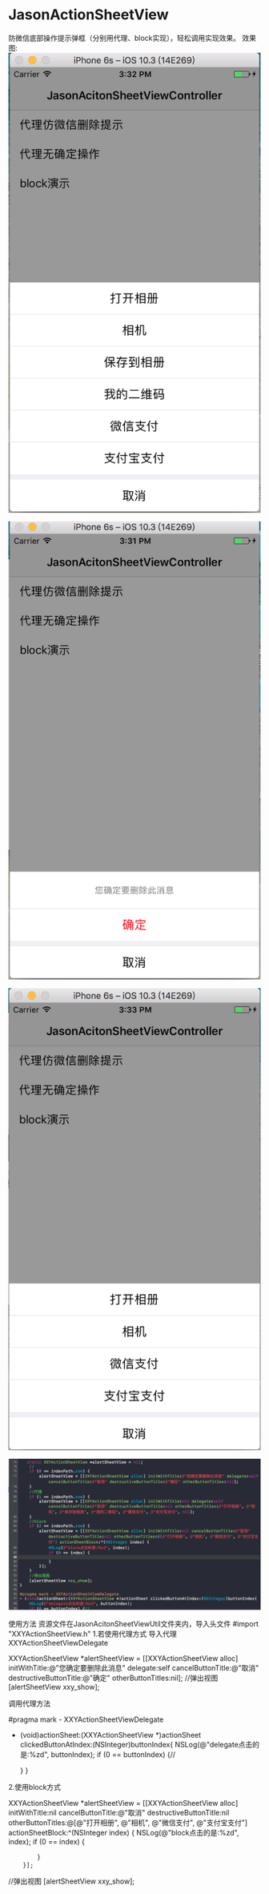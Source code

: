 # JasonActionSheetView
防微信底部操作提示弹框（分别用代理、block实现），轻松调用实现效果。
效果图:
![image](https://github.com/JasonDraem/JasonActionSheetView/blob/master/JasonActionSheetView/ImageSources/01.png)

![image](https://github.com/JasonDraem/JasonActionSheetView/blob/master/JasonActionSheetView/ImageSources/02.png)

![image](https://github.com/JasonDraem/JasonActionSheetView/blob/master/JasonActionSheetView/ImageSources/03.png)

![image](https://github.com/JasonDraem/JasonActionSheetView/blob/master/JasonActionSheetView/ImageSources/05.png)

使用方法
资源文件在JasonAcitonSheetViewUtil文件夹内，导入头文件 #import "XXYActionSheetView.h"
1.若使用代理方式 导入代理 XXYActionSheetViewDelegate

XXYActionSheetView *alertSheetView = [[XXYActionSheetView alloc] initWithTitle:@"您确定要删除此消息" delegate:self cancelButtonTitle:@"取消" destructiveButtonTitle:@"确定" otherButtonTitles:nil];
//弹出视图
[alertSheetView xxy_show];

调用代理方法

#pragma mark - XXYActionSheetViewDelegate
- (void)actionSheet:(XXYActionSheetView *)actionSheet clickedButtonAtIndex:(NSInteger)buttonIndex{
    NSLog(@"delegate点击的是:%zd", buttonIndex);
    if (0 == buttonIndex) {//
        
    }
}

2.使用block方式

XXYActionSheetView *alertSheetView = [[XXYActionSheetView alloc] initWithTitle:nil cancelButtonTitle:@"取消" destructiveButtonTitle:nil otherButtonTitles:@[@"打开相册", @"相机", @"微信支付", @"支付宝支付"] actionSheetBlock:^(NSInteger index) {
            NSLog(@"block点击的是:%zd", index);
            if (0 == index) {
                
            }
        }];
 //弹出视图
 [alertSheetView xxy_show];






